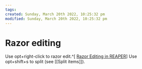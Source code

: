 ```yaml
---
tags: 
created: Sunday, March 20th 2022, 10:25:32 pm
modified: Sunday, March 20th 2022, 10:25:32 pm
---
```


# Razor editing
Use opt+right-click to razor edit.^[ [Razor Editing in REAPER](https://www.youtube.com/watch?v=dl8OWuMVN8s)] Use opt+shift+s to split (see [[Split items]]).